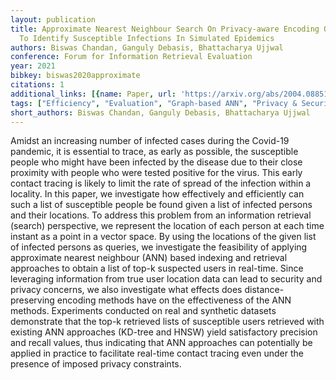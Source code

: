 ```yaml
---
layout: publication
title: Approximate Nearest Neighbour Search On Privacy-aware Encoding Of User Locations
  To Identify Susceptible Infections In Simulated Epidemics
authors: Biswas Chandan, Ganguly Debasis, Bhattacharya Ujjwal
conference: Forum for Information Retrieval Evaluation
year: 2021
bibkey: biswas2020approximate
citations: 1
additional_links: [{name: Paper, url: 'https://arxiv.org/abs/2004.08851'}]
tags: ["Efficiency", "Evaluation", "Graph-based ANN", "Privacy & Security", "Similarity Search", "Tree-based ANN"]
short_authors: Biswas Chandan, Ganguly Debasis, Bhattacharya Ujjwal
---
```

Amidst an increasing number of infected cases during the Covid-19 pandemic,
it is essential to trace, as early as possible, the susceptible people who
might have been infected by the disease due to their close proximity with
people who were tested positive for the virus. This early contact tracing is
likely to limit the rate of spread of the infection within a locality. In this
paper, we investigate how effectively and efficiently can such a list of
susceptible people be found given a list of infected persons and their
locations. To address this problem from an information retrieval (search)
perspective, we represent the location of each person at each time instant as a
point in a vector space. By using the locations of the given list of infected
persons as queries, we investigate the feasibility of applying approximate
nearest neighbour (ANN) based indexing and retrieval approaches to obtain a
list of top-k suspected users in real-time. Since leveraging information from
true user location data can lead to security and privacy concerns, we also
investigate what effects does distance-preserving encoding methods have on the
effectiveness of the ANN methods. Experiments conducted on real and synthetic
datasets demonstrate that the top-k retrieved lists of susceptible users
retrieved with existing ANN approaches (KD-tree and HNSW) yield satisfactory
precision and recall values, thus indicating that ANN approaches can
potentially be applied in practice to facilitate real-time contact tracing even
under the presence of imposed privacy constraints.